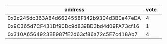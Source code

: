 address|vote|timestamp|signature
---|---|---|---
0x2c245dc363A84d6624558F842b9304d3B0e47eDA|4|1606224144|0xf3d18d5a4af5afa174e77cbffe70e0c67314d38220bb1d9e14a3f88455f285b11f6000dc99beaa5c58390c52aff80be358c9e41508d09d4adbb7c1837eae980a1b
0x9C365d7CF431Df90Dc9d839BD3bd4d09FA73cf16|1|1606224504|0xb2b7c977f64a7593d748e0854963f2e9f98cfca7aedd69a4e797de274309757f6a26796ab47f7604844cc2c55b171fc582506072884c4a4a5625778994a343e31c
0x310A6564923BE987fE2d63cf86a72c5E7c418Ab7|4|1606225276|0x12c1e103378d437baa11a6ab780e027b3b3583cab38a24596ed4c707c70c4b622bbbbb6249d83cd2526017cea121e5578d99efd17a8dda9a6cec504ca236cbf71b